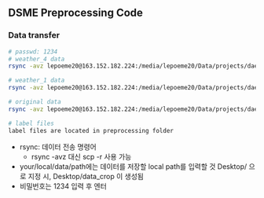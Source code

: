 ## DSME Preprocessing Code

### Data transfer
~~~bash
# passwd: 1234
# weather_4 data
rsync -avz lepoeme20@163.152.182.224:/media/lepoeme20/Data/projects/daewoo/use_data/weather_4 your/local/data/path

# weather_1 data
rsync -avz lepoeme20@163.152.182.224:/media/lepoeme20/Data/projects/daewoo/use_data/weather_1 your/local/data/path

# original data
rsync -avz lepoeme20@163.152.182.224:/media/lepoeme20/Data/projects/daewoo/weather/data your/local/data/path

# label files
label files are located in preprocessing folder
~~~

- rsync: 데이터 전송 명령어
    - rsync -avz 대신 scp -r 사용 가능
- your/local/data/path에는 데이터를 저장할 local path를 입력할 것
    Desktop/ 으로 지정 시, Desktop/data_crop 이 생성됨
- 비밀번호는 1234 입력 후 엔터

